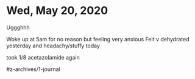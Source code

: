 # Wed, May 20, 2020
Uggghhh

Woke up at 5am for no reason but feeling very anxious
Felt v dehydrated yesterday
and headachy/stuffy today

took 1/8 acetazolamide again



#z-archives/1-journal